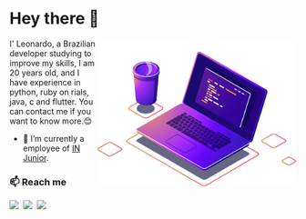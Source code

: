 # Hey there 👋

<img align="right" src="https://github.com/casteluc/casteluc/blob/main/assets/computer-illustration.png" width="350"/>

I' Leonardo, a Brazilian developer studying to improve my skills, I am 20 years old, and I have experience in python, ruby ​​on rials, java, c and flutter. You can contact me if you want to know more.😊

- 🐺 I’m currently a employee of [IN Junior](https://injunior.com.br/).

### 📫 Reach me 
<p>
  <a target="_blank"href="https://www.linkedin.com/in/leonardo-saracino-de-almeida-0958b51b7/"><img src="https://img.shields.io/badge/linkedin-%230077B5.svg?&style=for-the-badge&logo=linkedin&logoColor=white" /></a>&nbsp;
  <a target="_blank"href="https://www.instagram.com/leosaracino/"><img src="https://img.shields.io/badge/instagram%20-%23E4405F.svg?&style=for-the-badge&logo=Instagram&logoColor=white" /></a>&nbsp;
  <a href="mailto:leonardosaracino22@gmail.com"><img src="https://img.shields.io/badge/gmail-%23D14836.svg?&style=for-the-badge&logo=gmail&logoColor=white" /></a>&nbsp;
</p>
